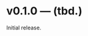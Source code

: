 <!-- Template:
# [version] — (YYYY-MM-DD)

## Security
## Added
## Changed
## Deprecated
## Removed
## Fixed
-->

# v0.1.0 — (tbd.)
Initial release.
